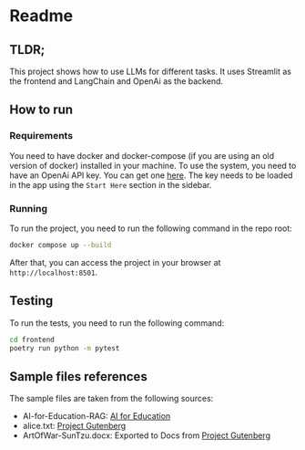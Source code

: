 # Readme

## TLDR;

This project shows how to use LLMs for different tasks. It uses Streamlit as the frontend and LangChain and OpenAi as the backend. 

## How to run

### Requirements

You need to have docker and docker-compose (if you are using an old version of docker) installed in your machine.
To use the system, you need to have an OpenAi API key. You can get one [here](https://platform.openai.com/signup).
The key needs to be loaded in the app using the `Start Here` section in the sidebar.

### Running

To run the project, you need to run the following command in the repo root:

```bash
docker compose up --build
```

After that, you can access the project in your browser at `http://localhost:8501`.

## Testing

To run the tests, you need to run the following command:

```bash
cd frontend
poetry run python -m pytest
```

## Sample files references

The sample files are taken from the following sources:
* AI-for-Education-RAG: [AI for Education](https://ai-for-education.org/wp-content/uploads/2024/03/AI-for-Education-RAG.pdf)
* alice.txt: [Project Gutenberg](https://www.gutenberg.org/ebooks/11)
* ArtOfWar-SunTzu.docx: Exported to Docs from [Project Gutenberg](https://www.gutenberg.org/ebooks/132)